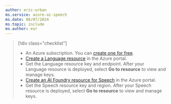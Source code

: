 ```yaml
---
author: eric-urban
ms.service: azure-ai-speech
ms.date: 08/07/2024
ms.topic: include
ms.author: eur
---
```


> [!div class="checklist"]
> * An Azure subscription. You can [create one for free](https://azure.microsoft.com/free/cognitive-services).
> * [Create a Language resource](https://portal.azure.com/#create/Microsoft.CognitiveServicesTextAnalytics) in the Azure portal.
> * Get the Language resource key and endpoint. After your Language resource is deployed, select **Go to resource** to view and manage keys.
> * [Create an AI Foundry resource for Speech](https://portal.azure.com/#create/Microsoft.CognitiveServicesAIFoundry) in the Azure portal.
> * Get the Speech resource key and region. After your Speech resource is deployed, select **Go to resource** to view and manage keys.
